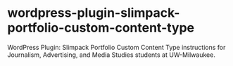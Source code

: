 # wordpress-plugin-slimpack-portfolio-custom-content-type
WordPress Plugin: Slimpack Portfolio Custom Content Type instructions for Journalism, Advertising, and Media Studies students at UW-Milwaukee.
